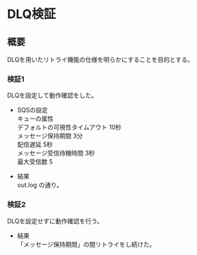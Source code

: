 # DLQ検証

## 概要
DLQを用いたリトライ機能の仕様を明らかにすることを目的とする。

### 検証1
DLQを設定して動作確認をした。

- SQSの設定  
キューの属性  
デフォルトの可視性タイムアウト		10秒  
メッセージ保持期間		3分  
配信遅延		5秒  
メッセージ受信待機時間		3秒  
最大受信数		5

- 結果  
out.log の通り。  

### 検証2
DLQを設定せずに動作確認を行う。  

- 結果  
「メッセージ保持期間」の間リトライをし続けた。
